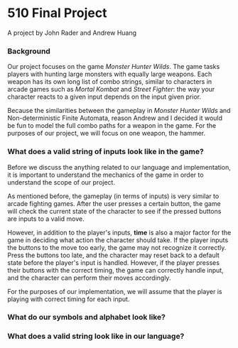 # 510 Final Project
A project by John Rader and Andrew Huang

### Background
Our project focuses on the game *Monster Hunter Wilds*.
The game tasks players with hunting large monsters with equally large weapons.
Each weapon has its own long list of combo strings, similar to characters in arcade games such as *Mortal Kombat* and *Street Fighter*: the way your character reacts to a given input depends on the input given prior.

Because the similarities between the gameplay in *Monster Hunter Wilds* and Non-deterministic Finite Automata, reason Andrew and I decided it would be fun to model the full combo paths for a weapon in the game.
For the purposes of our project, we will focus on one weapon, the hammer.

### What does a valid string of inputs look like in the game?
Before we discuss the anything related to our language and implementation, it is important to understand the mechanics of the game in order to understand the scope of our project.

As mentioned before, the gameplay (in terms of inputs) is very similar to arcade fighting games.
After the user presses a certain button, the game will check the current state of the character to see if the pressed buttons are inputs to a valid move.

However, in addition to the player's inputs, **time** is also a major factor for the game in deciding what action the character should take.
If the player inputs the buttons to the move too early, the game may not recognize it correctly.
Press the buttons too late, and the character may reset back to a default state before the player's input is handled.
However, if the player presses their buttons with the correct timing, the game can correctly handle input, and the character can perform their moves accordingly.

For the purposes of our implementation, we will assume that the player is playing with correct timing for each input.

### What do our symbols and alphabet look like?

### What does a valid string look like in our language?

